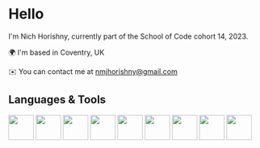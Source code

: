 

<h1>Hello</h1>

<p>I'm Nich Horishny, currently part of the School of Code cohort 14, 2023. 

🌍 I'm based in Coventry, UK <br>

✉️ You can contact me at nmjhorishny@gmail.com</p>

<h2> Languages & Tools </h2>

<p align="left"> 
<img src="https://cdn.jsdelivr.net/gh/devicons/devicon/icons/figma/figma-original.svg" width="50" height="50">
<img src="https://cdn.jsdelivr.net/gh/devicons/devicon/icons/git/git-original.svg" width="50" height="50">
<img src="https://cdn.jsdelivr.net/gh/devicons/devicon/icons/html5/html5-original-wordmark.svg" width="50" height="50">
<img src="https://cdn.jsdelivr.net/gh/devicons/devicon/icons/css3/css3-original-wordmark.svg" width="50" height="50">
<img src="https://cdn.jsdelivr.net/gh/devicons/devicon/icons/javascript/javascript-original.svg" width="50" height="50">
<img src="https://cdn.jsdelivr.net/gh/devicons/devicon/icons/nodejs/nodejs-original.svg" width="50" height="50">
<img src="https://cdn.jsdelivr.net/gh/devicons/devicon/icons/premierepro/premierepro-original.svg" width="50" height="50">
<img src="https://cdn.jsdelivr.net/gh/devicons/devicon/icons/photoshop/photoshop-plain.svg" width="50" height="50">
<img src="https://cdn.jsdelivr.net/gh/devicons/devicon/icons/visualstudio/visualstudio-plain.svg" width="50" height="50">
  
  
</p>
